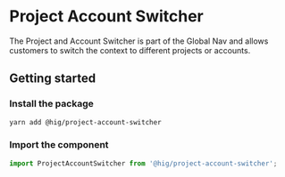 # Project Account Switcher

The Project and Account Switcher is part of the Global Nav and allows customers to switch the context to different projects or accounts.

## Getting started

### Install the package

```bash
yarn add @hig/project-account-switcher
```

### Import the component

```js
import ProjectAccountSwitcher from '@hig/project-account-switcher';
```
